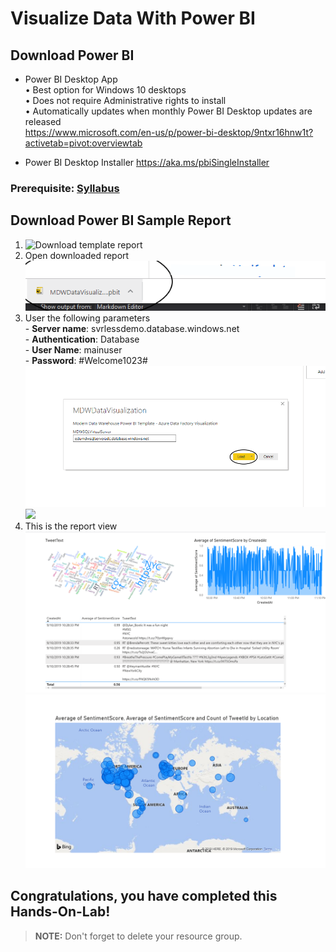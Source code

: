 # Visualize Data With Power BI

## Download Power BI
* Power BI Desktop App 
    <br> • Best option for Windows 10 desktops 
	<br> • Does not require Administrative rights to install 
    <br> • Automatically updates when monthly Power BI Desktop updates are released
     <br> https://www.microsoft.com/en-us/p/power-bi-desktop/9ntxr16hnw1t?activetab=pivot:overviewtab
 
* Power BI Desktop Installer 
  https://aka.ms/pbiSingleInstaller
  
### Prerequisite: [Syllabus](./readme.md)

## Download Power BI Sample Report
1. ![Download template report](media/Twittersentiment.pbit)
1. Open downloaded report   
![](media/open-report.png)
1. User the following parameters
 <br> - **Server name**: svrlessdemo.database.windows.net
 <br> - **Authentication**: Database
 <br> - **User Name**: mainuser
 <br> - **Password**: #Welcome1023#
![](media/enter-server-name.png) 
![](media/enter-credentials.png)
1. This is the report view
   ![](media/43-report-view.png)
   ![](media/44-report-view1.png)

## Congratulations, you have completed this Hands-On-Lab! 

> **NOTE:** Don't forget to delete your resource group.
